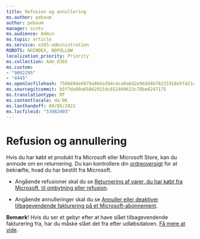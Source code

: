```yaml
---
title: Refusion og annullering
ms.author: pebaum
author: pebaum
manager: scotv
ms.audience: Admin
ms.topic: article
ms.service: o365-administration
ROBOTS: NOINDEX, NOFOLLOW
localization_priority: Priority
ms.collection: Adm_O365
ms.custom:
- "9002295"
- "4445"
ms.openlocfilehash: 750b694e6979a80da394c4ca0a6d2e96dd4bf8221918e5f421ea01b0b588157e
ms.sourcegitcommit: b5f7da89a650d2915dc652449623c78be6247175
ms.translationtype: MT
ms.contentlocale: da-DK
ms.lasthandoff: 08/05/2021
ms.locfileid: "53982403"
---
```

# <a name="refunds-and-cancellations"></a>Refusion og annullering

Hvis du har købt et produkt fra Microsoft eller Microsoft Store, kan du anmode om en returnering. Du kan kontrollere din [ordreoversigt](https://account.microsoft.com/billing/orders/) for at bekræfte, hvad du har bestilt fra Microsoft. 

- Angående refusioner skal du se [Returnering af varer, du har købt fra Microsoft, til ombytning eller refusion](https://support.microsoft.com/help/10558).

- Angående annulleringer skal du se [Annuller eller deaktiver tilbagevendende fakturering på et Microsoft-abonnement](https://support.microsoft.com/help/4027815).

**Bemærk**! Hvis du ser et gebyr efter at have slået tilbagevendende fakturering fra, har du måske slået det fra efter udløbsdatoen. [Få mere at vide](https://support.microsoft.com/help/10640). 